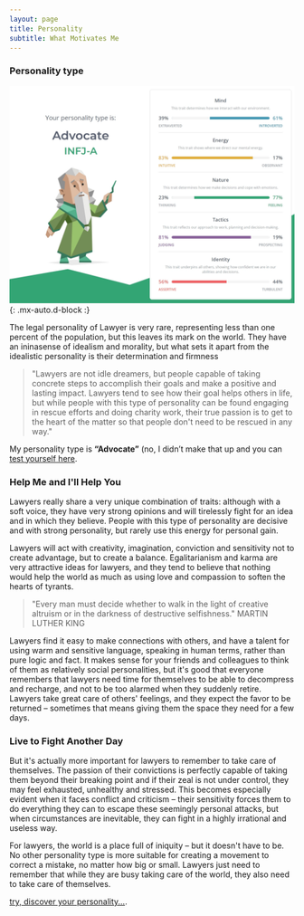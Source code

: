 ```yaml
---
layout: page
title: Personality
subtitle: What Motivates Me
---
```


### Personality type 

![Advocate](/assets/img/personalities.png){: .mx-auto.d-block :}

The legal personality of Lawyer is very rare, representing less than one percent of the population, but this leaves its mark on the world. They have an ininasense of idealism and morality, but what sets it apart from the idealistic personality is their determination and firmness 

> "Lawyers are not idle dreamers, but people capable of taking concrete steps to accomplish their goals and make a positive and lasting impact. Lawyers tend to see how their goal helps others in life, but while people with this type of personality can be found engaging in rescue efforts and doing charity work, their true passion is to get to the heart of the matter so that people don't need to be rescued in any way."

My personality type is **“Advocate”** (no, I didn’t make that up and you can [test yourself here](https://www.16personalities.com/).


### Help Me and I'll Help You 

Lawyers really share a very unique combination of traits: although with a soft voice, they have very strong opinions and will tirelessly fight for an idea and in which they believe. People with this type of personality are decisive and with strong personality, but rarely use this energy for personal gain. 

Lawyers will act with creativity, imagination, conviction and sensitivity not to create advantage, but to create a balance. Egalitarianism and karma are very attractive ideas for lawyers, and they tend to believe that nothing would help the world as much as using love and compassion to soften the hearts of tyrants. 

> "Every man must decide whether to walk in the light of creative altruism or in the darkness of destructive selfishness." 
> MARTIN LUTHER KING

Lawyers find it easy to make connections with others, and have a talent for using warm and sensitive language, speaking in human terms, rather than pure logic and fact. It makes sense for your friends and colleagues to think of them as relatively social personalities, but it's good that everyone remembers that lawyers need time for themselves to be able to decompress and recharge, and not to be too alarmed when they suddenly retire. Lawyers take great care of others' feelings, and they expect the favor to be returned – sometimes that means giving them the space they need for a few days.

### Live to Fight Another Day 

But it's actually more important for lawyers to remember to take care of themselves. The passion of their convictions is perfectly capable of taking them beyond their breaking point and if their zeal is not under control, they may feel exhausted, unhealthy and stressed. This becomes especially evident when it faces conflict and criticism – their sensitivity forces them to do everything they can to escape these seemingly personal attacks, but when circumstances are inevitable, they can fight in a highly irrational and useless way. 

For lawyers, the world is a place full of iniquity – but it doesn't have to be. No other personality type is more suitable for creating a movement to correct a mistake, no matter how big or small. Lawyers just need to remember that while they are busy taking care of the world, they also need to take care of themselves.

[try, discover your personality...](https://www.16personalities.com/).
